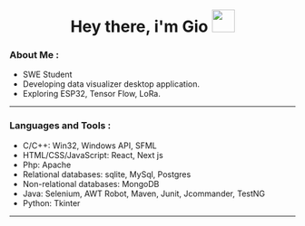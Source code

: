   <h1 align="center">Hey there, i'm Gio <img src="https://media.giphy.com/media/hvRJCLFzcasrR4ia7z/giphy.gif" width="40"></h1>

### About Me :

- SWE Student
- Developing data visualizer desktop application.
- Exploring ESP32, Tensor Flow, LoRa.
---

### Languages and Tools :
  - C/C++: Win32, Windows API, SFML
  - HTML/CSS/JavaScript: React, Next js
  - Php: Apache
  - Relational databases: sqlite, MySql, Postgres
  - Non-relational databases: MongoDB
  - Java: Selenium, AWT Robot, Maven, Junit, Jcommander, TestNG
  - Python: Tkinter
---
